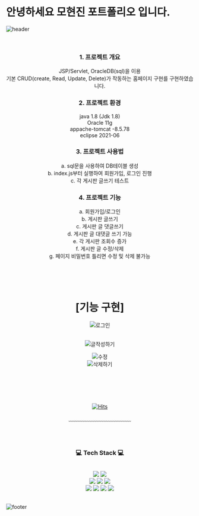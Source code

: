 # 안녕하세요 모현진 포트폴리오 입니다.

<!--
**mo0923/mo0923** is a ✨ _special_ ✨ repository because its `README.md` (this file) appears on your GitHub profile.
-->


![header](https://capsule-render.vercel.app/api?type=waving&&color=gradient&height=100&section=header&fontSize=90)


<div align = "center">

<br/>
<h3>1. 프로젝트 개요</h3>
 <p>JSP/Servlet, OracleDB(sql)을 이용 <br/>
  기본 CRUD(create, Read, Update, Delete)가 작동하는 홈페이지 구현를 구현하였습니다.</p>


<h3>2. 프로젝트 환경</h3>
 java 1.8 (Jdk 1.8) <br/>
 Oracle 11g <br/>
 appache-tomcat -8.5.78 <br/>
 eclipse 2021-06 <br/>
 
 <h3>3. 프로젝트 사용법</h3> 
  a. sql문을 사용하여 DB테이블 생성 <br/>
  b. index.js부터 실행하여 회원가입, 로그인 진행 <br/>
  c. 각 게시판 글쓰기 테스트 <br/>
  
 <h3>4. 프로젝트 기능</h3>
  a. 회원가입/로그인 <br/>
  b. 게시판 글쓰기 <br/>
  c. 게시판 글 댓글쓰기 <br/>
  d. 게시판 글 대댓글 쓰기 가능 <br/>
  e. 각 게시판 조회수 증가 <br/>
  f. 게시판 글 수정/삭제 <br/>
  g. 페이지 비밀번호 틀리면 수정 및 삭제 불가능 <br/>
<br/><br/><br/><br/>
 
 # [기능 구현]
 
![로그인](https://user-images.githubusercontent.com/111559730/209598330-9a394dc1-c0b3-4dfa-96e5-00b6a4c10d7a.gif)
<br/><br/>
 
 
 
![글작성하기](https://user-images.githubusercontent.com/111559730/209599016-623d61ad-f344-4f92-9975-5512899d4563.gif)
 
 ![수정](https://user-images.githubusercontent.com/111558742/209515174-fd24cc93-657b-4f77-8496-8d0026e38ddb.gif)
<br>
![삭제하기](https://user-images.githubusercontent.com/111559730/211457298-5a8492b2-3e37-4d27-8eba-c42315decdca.gif)

 
 
 
 
 
 
 
 
 
 
 
 
 
 
 
 
 
 
<br/><br/><br/><br/>

[![Hits](https://hits.seeyoufarm.com/api/count/incr/badge.svg?url=https%3A%2F%2Fgithub.com%2Fmo0923&count_bg=%23F5A3F0&title_bg=%23965DD7&icon=&icon_color=%23E7E7E7&title=visit&edge_flat=false)](https://hits.seeyoufarm.com)
 
﹏﹏﹏﹏﹏﹏﹏﹏﹏﹏﹏﹏

<br/><br/>
 
<h3>💻 Tech Stack 💻</h3>
<br/>



<img src="https://img.shields.io/badge/JavaScript-F7DF1E?style=flat-square&logo=JavaScript&logoColor=white"/>
<img src="https://img.shields.io/badge/Eclipse IDE-2C2255?style=flat-square&logo=Eclipse IDE&logoColor=white"/>
<br>
<img src="https://img.shields.io/badge/jQuery-0769AD?style=flat-square&logo=jQuery&logoColor=white"/>
<img src="https://img.shields.io/badge/React-61DAFB?style=flat-square&logo=React&logoColor=white"/>
<img src="https://img.shields.io/badge/Node.js-339933?style=flat-square&logo=Node.js&logoColor=white"/>
<br>
<img src="https://img.shields.io/badge/MySQL-4479A1?style=flat-square&logo=MySQL&logoColor=white"/>
<img src="https://img.shields.io/badge/Git-F05032?style=flat-square&logo=Git&logoColor=white"/>
<img src="https://img.shields.io/badge/Visual Studio Code-007ACC?style=flat-square&logo=Visual Studio Code&logoColor=white"/>
<img src="https://img.shields.io/badge/Linux-FCC624?style=flat-square&logo=Linux&logoColor=white"/>







</div>

<br/>

![footer](https://capsule-render.vercel.app/api?type=waving&&color=gradient&height=100&section=footer&fontSize=90)

